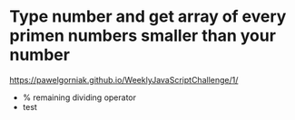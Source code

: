 Type number and get array of every primen numbers smaller than your number
==========================================================================

<https://pawelgorniak.github.io/WeeklyJavaScriptChallenge/1/>
* % remaining dividing operator
* test